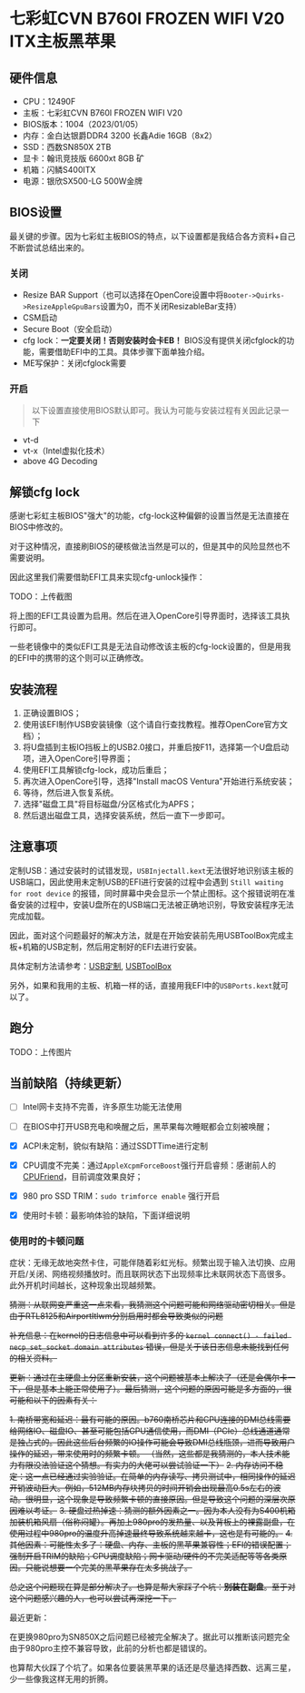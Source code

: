 # 七彩虹CVN B760I FROZEN WIFI V20 ITX主板黑苹果

## 硬件信息

- CPU：12490F
- 主板：七彩虹CVN B760I FROZEN WIFI V20
- BIOS版本：1004（2023/01/05）
- 内存：金白达银爵DDR4 3200 长鑫Adie 16GB（8x2）
- SSD：西数SN850X 2TB
- 显卡：翰讯竞技版 6600xt 8GB 矿
- 机箱：闪鳞S400ITX
- 电源：银欣SX500-LG 500W金牌

## BIOS设置

最关键的步骤。因为七彩虹主板BIOS的特点，以下设置都是我结合各方资料+自己不断尝试总结出来的。

### 关闭
- Resize BAR Support（也可以选择在OpenCore设置中将`Booter->Quirks->ResizeAppleGpuBars`设置为0，而不关闭ResizableBar支持）
- CSM启动
- Secure Boot（安全启动）
- cfg lock：**一定要关闭！否则安装时会卡EB！** BIOS没有提供关闭cfglock的功能，需要借助EFI中的工具。具体步骤下面单独介绍。
- ME写保护：关闭cfglock需要
### 开启

> 以下设置直接使用BIOS默认即可。我认为可能与安装过程有关因此记录一下

- vt-d
- vt-x（Intel虚拟化技术）
- above 4G Decoding

## 解锁cfg lock

感谢七彩虹主板BIOS"强大"的功能，cfg-lock这种偏僻的设置当然是无法直接在BIOS中修改的。

对于这种情况，直接刷BIOS的硬核做法当然是可以的，但是其中的风险显然也不需要说明。

因此这里我们需要借助EFI工具来实现cfg-unlock操作：

TODO：上传截图

将上图的EFI工具设置为启用。然后在进入OpenCore引导界面时，选择该工具执行即可。

一些老镜像中的类似EFI工具是无法自动修改该主板的cfg-lock设置的，但是用我的EFI中的携带的这个则可以正确修改。

## 安装流程

1. 正确设置BIOS；
2. 使用该EFI制作USB安装镜像（这个请自行查找教程。推荐OpenCore官方文档）；
3. 将U盘插到主板IO挡板上的USB2.0接口，并重启按F11，选择第一个U盘启动项，进入OpenCore引导界面；
4. 使用EFI工具解锁cfg-lock，成功后重启；
5. 再次进入OpenCore引导，选择"Install macOS Ventura"开始进行系统安装；
6. 等待，然后进入恢复系统。
7. 选择"磁盘工具"将目标磁盘/分区格式化为APFS；
8. 然后退出磁盘工具，选择安装系统，然后一直下一步即可。

## 注意事项

定制USB：通过安装时的试错发现，`USBInjectall.kext`无法很好地识别该主板的USB端口，因此使用未定制USB的EFI进行安装的过程中会遇到 `Still waiting for root device` 的报错，同时屏幕中央会显示一个禁止图标。这个报错说明在准备安装的过程中，安装U盘所在的USB端口无法被正确地识别，导致安装程序无法完成加载。

因此，面对这个问题最好的解决方法，就是在开始安装前先用USBToolBox完成主板+机箱的USB定制，然后用定制好的EFI去进行安装。

具体定制方法请参考：[USB定制](https://apple.sqlsec.com/6-%E5%AE%9E%E7%94%A8%E5%A7%BF%E5%8A%BF/6-1/), [USBToolBox](https://github.com/USBToolBox/tool/)

另外，如果和我用的主板、机箱一样的话，直接用我EFI中的`USBPorts.kext`就可以了。

## 跑分

TODO：上传图片

## 当前缺陷（持续更新）

- [ ] Intel网卡支持不完善，许多原生功能无法使用

- [ ] 在BIOS中打开USB充电和唤醒之后，黑苹果每次睡眠都会立刻被唤醒；

- [x] ACPI未定制，貌似有缺陷：通过SSDTTime进行定制

- [x] CPU调度不完美：通过`AppleXcpmForceBoost`强行开启睿频：感谢前人的[CPUFriend](https://github.com/LimeVista/Hackintosh-H610-12490F-AX201)，目前调度效果良好；

- [x] 980 pro SSD TRIM：`sudo trimforce enable` 强行开启

- [x] 使用时卡顿：最影响体验的缺陷，下面详细说明

### 使用时的卡顿问题

症状：无缘无故地突然卡住，可能伴随着彩虹光标。频繁出现于输入法切换、应用开启/关闭、网络视频播放时。而且联网状态下出现频率比未联网状态下高很多。此外开机时间越长，这种现象出现越频繁。

~~猜测：从联网变严重这一点来看，我猜测这个问题可能和网络驱动密切相关。但是由于RTL8125和AirportItlwm分别启用时都会导致类似的问题~~

~~补充信息：在kernel的日志信息中可以看到许多的 `kernel connect() - failed necp_set_socket domain attributes` 错误，但是关于该日志信息未能找到任何的相关资料。~~

~~更新：通过在主硬盘上分区重新安装，这个问题被基本上解决了（还是会偶尔卡一下，但是基本上能正常使用了）。最后猜测，这个问题的原因可能是多方面的，很可能和以下的因素有关：~~

~~1. 南桥带宽和延迟：最有可能的原因。b760南桥芯片和CPU连接的DMI总线需要给网络IO、磁盘IO、甚至可能包括GPU通信使用，而DMI（PCIe）总线通道通常是独占式的。因此这些后台频繁的IO操作可能会导致DMI总线瓶颈，进而导致用户操作的延迟，带来使用时的频繁卡顿。
（当然，这些都是我猜测的，本人技术能力有限没法验证这个猜想。有实力的大佬可以尝试验证一下）~~
~~2. 内存访问不稳定：这一点已经通过实验验证。在简单的内存读写、拷贝测试中，相同操作的延迟开销波动巨大。例如，512MB内存块拷贝的时间开销会出现最高0.5s左右的波动。很明显，这个现象是导致频繁卡顿的直接原因。但是导致这个问题的深层次原因难以考证。~~
~~3. 硬盘过热掉速：猜测的额外因素之一。因为本人没有为S400机箱加装机箱风扇（俗称闷罐）。再加上980pro的发热量、以及背板上的裸露副盘，在使用过程中980pro的温度升高掉速最终导致系统越来越卡，这也是有可能的。~~
~~4. 其他因素：可能性太多了：硬盘、内存、主板的黑苹果兼容性；EFI的错误配置；强制开启TRIM的缺陷；CPU调度缺陷；网卡驱动/硬件的不完美适配等等各类原因。只能说想要一个完美的黑苹果存在太多挑战了。~~

~~总之这个问题现在算是部分解决了。也算是帮大家踩了个坑：**别装在副盘**。至于对这个问题感兴趣的人，也可以尝试再深挖一下。~~

最近更新：

在更换980pro为SN850X之后问题已经被完全解决了。据此可以推断该问题完全由于980pro主控不兼容导致，此前的分析也都是错误的。

也算帮大伙踩了个坑了。如果各位要装黑苹果的话还是尽量选择西数、远离三星，少一些像我这样无用的折腾。


